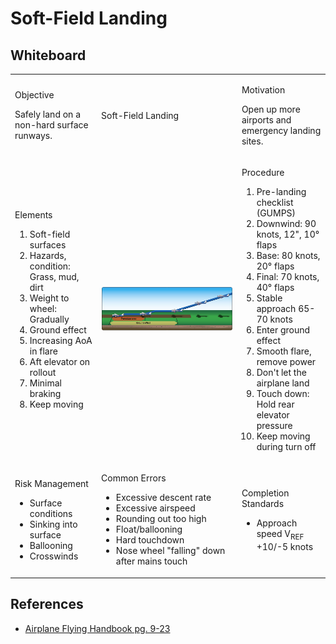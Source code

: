 # Soft-Field Landing

## Whiteboard

<table className="maneuver-wb">

<tr>

<td className="wb-col-1">

<label>Objective</label>

Safely land on a non-hard surface runways.

</td>

<td className="wb-col-2 maneuver-title">

<label className="maneuver-label">Soft-Field Landing</label>

</td>

<td className="wb-col-3">

<label>Motivation</label>

Open up more airports and emergency landing sites.

</td>

</tr>

<tr>

<td className="wb-col-1">

<label>Elements</label>

1. Soft-field surfaces
2. Hazards, condition: Grass, mud, dirt
3. Weight to wheel: Gradually
4. Ground effect
5. Increasing AoA in flare
6. Aft elevator on rollout
7. Minimal braking
8. Keep moving

</td>

<td className="wb-col-2">

![alt text](images/image-4.png)

</td>

<td className="wb-col-3">

<label>Procedure</label>

1. Pre-landing checklist (GUMPS)
2. Downwind: 90 knots, 12", 10&deg; flaps
3. Base: 80 knots, 20&deg; flaps
4. Final: 70 knots, 40&deg; flaps
5. Stable approach 65-70 knots
6. Enter ground effect
7. Smooth flare, remove power
8. Don't let the airplane land
9. Touch down: Hold rear elevator pressure
10. Keep moving during turn off

</td>

</tr>

<tr>

<td className="wb-col-1">

<label>Risk Management</label>

- Surface conditions
- Sinking into surface
- Ballooning
- Crosswinds

</td>

<td className="wb-col-2">

<label>Common Errors</label>

- Excessive descent rate
- Excessive airspeed
- Rounding out too high
- Float/ballooning
- Hard touchdown
- Nose wheel "falling" down after mains touch

</td>

<td className="wb-col-3">

<label>Completion Standards</label>

- Approach speed V<sub>REF</sub> +10/-5 knots

</td>

</tr>

</table>

## References

- [Airplane Flying Handbook pg. 9-23](/_references/AFH/9-23)
